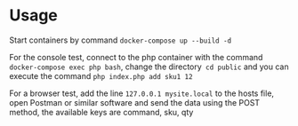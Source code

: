 # Usage
Start containers by command `docker-compose up --build -d`

For the console test, connect to the php container with the command `docker-compose exec php bash`, change the directory` cd public` and you can execute the command `php index.php add sku1 12`

For a browser test, add the line `127.0.0.1 mysite.local` to the hosts file, open Postman or similar software and send the data using the POST method, the available keys are command, sku, qty
